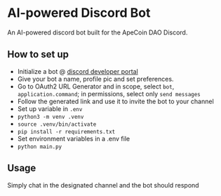 # AI-powered Discord Bot

An AI-powered discord bot built for the ApeCoin DAO Discord.

## How to set up

* Initialize a bot @ [discord developer portal](https://discord.com/developers/applications)
* Give your bot a name, profile pic and set preferences.
* Go to OAuth2 URL Generator and in scope, select `bot`, `application.command`; in permissions, select only `send messages`
* Follow the generated link and use it to invite the bot to your channel
* Set up variable in `.env`
* `python3 -m venv .venv`
* `source .venv/bin/activate`
* `pip install -r requirements.txt`
* Set environment variables in a .env file
* `python main.py`

## Usage

Simply chat in the designated channel and the bot should respond
